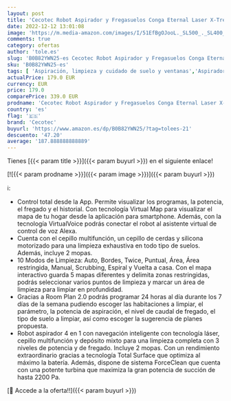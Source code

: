 ```yaml
---
layout: post
title: 'Cecotec Robot Aspirador y Fregasuelos Conga Eternal Laser X-Treme. Autonomía 110 min  Potencia de succión de 2200 Pa con 3 Niveles  Cepillo Multifunción  App  Asistente Virtual Alexa  2 Mopas'
date: 2022-12-12 13:01:08
image: 'https://m.media-amazon.com/images/I/51EfBgOJooL._SL500_._SL400_.jpg'
comments: true
category: ofertas
author: 'tole.es'
slug: 'B0B82YWN25-es Cecotec Robot Aspirador y Fregasuelos Conga Eternal Laser...'
sku: 'B0B82YWN25-es'
tags: [ 'Aspiración, limpieza y cuidado de suelo y ventanas','Aspiradoras','Hogar y cocina','Robots aspiradores','alexa','cecotec','🇪🇸', ]
actualPrice: 179.0 EUR
currency: EUR
price: 179.0
comparePrice: 339.0 EUR
prodname: 'Cecotec Robot Aspirador y Fregasuelos Conga Eternal Laser X-Treme. Autonomía 110 min  Potencia de succión de 2200 Pa con 3 Niveles  Cepillo Multifunción  App  Asistente Virtual Alexa  2 Mopas'
country: 'es'
flag: '🇪🇸'
brand: 'Cecotec'
buyurl: 'https://www.amazon.es/dp/B0B82YWN25/?tag=tolees-21'
descuento: '47.20'
average: '187.888888888889'
---
```


Tienes [{{< param title >}}]({{< param buyurl >}}) en el siguiente enlace!

[![{{< param prodname >}}]({{< param image >}})]({{< param buyurl >}})

ℹ️:

- Control total desde la App. Permite visualizar los programas, la potencia, el fregado y el historial. Con tecnología Virtual Map para visualizar el mapa de tu hogar desde la aplicación para smartphone. Además, con la tecnología VirtualVoice podrás conectar el robot al asistente virtual de control de voz Alexa.
- Cuenta con el cepillo multifunción, un cepillo de cerdas y silicona motorizado para una limpieza exhaustiva en todo tipo de suelos. Además, incluye 2 mopas.
- 10 Modos de Limpieza: Auto, Bordes, Twice, Puntual, Área, Área restringida, Manual, Scrubbing, Espiral y Vuelta a casa. Con el mapa interactivo guarda 5 mapas diferentes y delimita zonas restringidas, podrás seleccionar varios puntos de limpieza y marcar un área de limpieza para limpiar en profundidad.
- Gracias a Room Plan 2.0 podrás programar 24 horas al día durante los 7 días de la semana pudiendo escoger las habitaciones a limpiar, el parámetro, la potencia de aspiración, el nivel de caudal de fregado, el tipo de suelo a limpiar, así como escoger la sugerencia de planes propuesta.
- Robot aspirador 4 en 1 con navegación inteligente con tecnología láser, cepillo multifunción y depósito mixto para una limpieza completa con 3 niveles de potencia y de fregado. Incluye 2 mopas. Con un rendimiento extraordinario gracias a tecnología Total Surface que optimiza al máximo la batería. Además, dispone de sistema ForceClean que cuenta con una potente turbina que maximiza la gran potencia de succión de hasta 2200 Pa.

[🛒 Accede a la oferta!!]({{< param buyurl >}})
